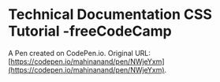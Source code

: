 # Technical Documentation  CSS Tutorial -freeCodeCamp

A Pen created on CodePen.io. Original URL: [https://codepen.io/mahinanand/pen/NWjeYxm](https://codepen.io/mahinanand/pen/NWjeYxm).


